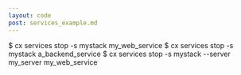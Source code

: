 ```yaml
---
layout: code
post: services_example.md
---
```



$ cx services stop -s mystack my_web_service
$ cx services stop -s mystack a_backend_service
$ cx services stop -s mystack --server my_server my_web_service
